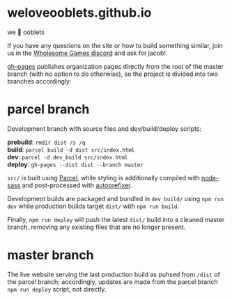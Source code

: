 # weloveooblets.github.io

we 🖤 ooblets

If you have any questions on the site or how to build something similar, join us in the [Wholesome Games discord](https://discord.gg/JjjBSz9) and ask for jacob!

[gh-pages](https://pages.github.com/) publishes organization pages directly from the root of the master branch (with no option to do otherwise), so the project is divided into two branches accordingly:

# parcel branch

Development branch with source files and dev/build/deploy scripts:

**prebuild**: `rmdir dist /s /q`  
**build**: `parcel build -d dist src/index.html`  
**dev**: `parcel -d dev_build src/index.html`  
**deploy**: `gh-pages --dist dist --branch master`

`src/` is built using [Parcel](https://parceljs.org/), while styling is additionally compiled with [node-sass](https://github.com/sass/node-sass) and post-processed with [autoprefixer](https://github.com/postcss/autoprefixer).

Development builds are packaged and bundled in `dev_build/` using `npm run dev` while production builds target `dist/` with `npm run build`.

Finally, `npm run deploy` will push the latest `dist/` build into a cleaned master branch, removing any existing files that are no longer present.

# master branch

The live website serving the last production build as puhsed from `/dist` of the parcel branch; accordingly, updates are made from the parcel branch `npm run deploy` script, not directly.
